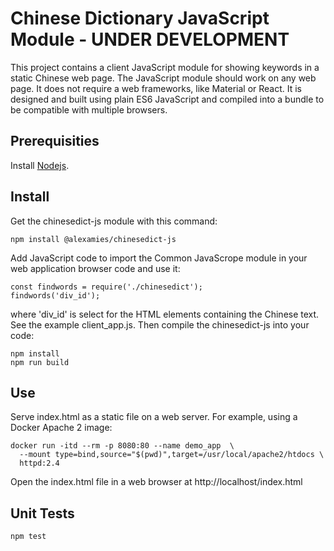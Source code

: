 # Chinese Dictionary JavaScript Module - UNDER DEVELOPMENT
This project contains a client JavaScript module for showing keywords in a
static Chinese web page. The JavaScript module should work on any web page.
It does not require a web frameworks, like Material or React. It is designed
and built using plain ES6 JavaScript and compiled into a bundle to be compatible
with multiple browsers.

## Prerequisities
Install [Nodejs](https://nodejs.org/en/).

## Install
Get the chinesedict-js module with this command:
```
npm install @alexamies/chinesedict-js
```

Add JavaScript code to import the Common JavaScrope module in your web
application browser code and use it:
```
const findwords = require('./chinesedict');
findwords('div_id');
```

where 'div_id' is select for the HTML elements containing the Chinese text.
See the example client_app.js. Then compile the chinesedict-js into your code:
```
npm install
npm run build
```

## Use
Serve index.html as a static file on a web server. For example, using a Docker
Apache 2 image:
```
docker run -itd --rm -p 8080:80 --name demo_app  \
  --mount type=bind,source="$(pwd)",target=/usr/local/apache2/htdocs \
  httpd:2.4
```
Open the index.html file in a web browser at http://localhost/index.html
 
## Unit Tests
```
npm test
```
